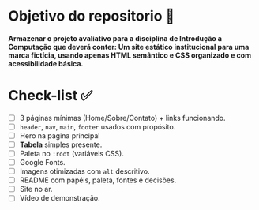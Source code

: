 # Objetivo do repositorio 🚀
#### Armazenar o projeto avaliativo para a disciplina de Introdução a Computação que deverá conter: Um site estático institucional para uma marca fictícia, usando apenas HTML semântico e CSS organizado e com acessibilidade básica.

# Check-list ✅

- [ ]  3 páginas mínimas (Home/Sobre/Contato) + links funcionando.
- [ ]  `header`, `nav`, `main`, `footer` usados com propósito.
- [ ]  Hero na página principal
- [ ]  **Tabela** simples presente.
- [ ]  Paleta no `:root` (variáveis CSS).
- [ ]  Google Fonts.
- [ ]  Imagens otimizadas com `alt` descritivo.
- [ ]  README com papéis, paleta, fontes e decisões.
- [ ]  Site no ar.
- [ ]  Vídeo de demonstração.
